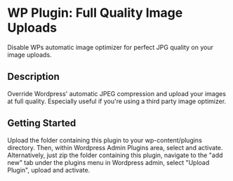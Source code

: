# WP Plugin: Full Quality Image Uploads

Disable WPs automatic image optimizer for perfect JPG quality on your image uploads.

## Description

Override Wordpress' automatic JPEG compression and upload your images at full quality. Especially useful if you're using a third party image optimizer.

## Getting Started

Upload the folder containing this plugin to your wp-content/plugins directory. Then, within Wordpress Admin Plugins area, select and activate.
Alternatively, just zip the folder containing this plugin, navigate to the "add new" tab under the plugins menu in Wordpress admin, select "Upload Plugin", upload and activate.
